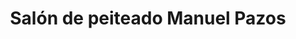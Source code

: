 ---
title: "Salón de peiteado Manuel Pazos"
url: /redondela/salon-de-peiteado-manuel-pazos/
shop: peluquería
---